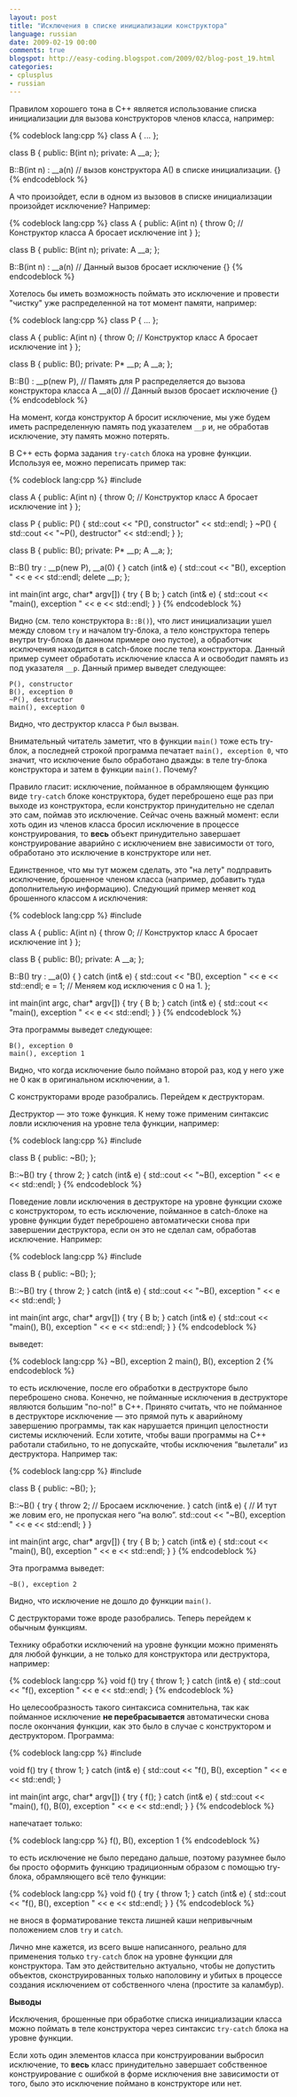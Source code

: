```yaml
---
layout: post
title: "Исключения в списке инициализации конструктора"
language: russian
date: 2009-02-19 00:00
comments: true
blogspot: http://easy-coding.blogspot.com/2009/02/blog-post_19.html
categories:
- cplusplus
- russian
---
```

Правилом хорошего тона в С++ является использование списка инициализации для вызова конструкторов членов класса, например:

{% codeblock lang:cpp %}
class A { ... };

class B {
public:
  B(int n);
private:
  A __a;
};

B::B(int n) 
  : __a(n)        // вызов конструктора А() в списке инициализации.
{}
{% endcodeblock %}

А что произойдет, если в одном из вызовов в списке инициализации произойдет исключение? Например:

{% codeblock lang:cpp %}
class A {
public:
  A(int n) {
    throw 0;   // Конструктор класса А бросает исключение int
  }
};

class B {
public:
  B(int n);
private:
  A __a;
};

B::B(int n) 
  : __a(n)     // Данный вызов бросает исключение
{}
{% endcodeblock %}

Хотелось бы иметь возможность поймать это исключение и провести "чистку" уже распределенной на тот момент памяти, например:

{% codeblock lang:cpp %}
class P { ... };

class A {
public:
  A(int n) {
    throw 0;   // Конструктор класс А бросает исключение int
  }
};

class B {
public:
  B();
private:
  P* __p;
  A __a;
};

B::B() 
  : __p(new P),    // Память для P распределяется до вызова конструктора класса А
  __a(0)           // Данный вызов бросает исключение
{}
{% endcodeblock %}

На момент, когда конструктор А бросит исключение, мы уже будем иметь распределенную память под указателем `__p` и, не обработав исключение, эту память можно потерять.

В С++ есть форма задания `try-catch` блока на уровне функции. Используя ее, можно переписать пример так:

{% codeblock lang:cpp %}
#include <iostream>

class A {
public:
  A(int n) {
    throw 0;   // Конструктор класс А бросает исключение int
  }
};

class P {
public:
  P() { std::cout << "P(), constructor" << std::endl; }
  ~P() { std::cout << "~P(), destructor" << std::endl; }
};

class B {
public:
  B();
private:
  P* __p;
  A __a;
};

B::B() 
try
  : __p(new P), __a(0) {
} catch (int& e) {
  std::cout << "B(), exception " << e << std::endl;
  delete __p;
};

int main(int argc, char* argv[]) {
  try {
    B b;
  } catch (int& e) {
    std::cout << "main(), exception " << e << std::endl;
  }
}
{% endcodeblock %}

Видно (см. тело конструктора `B::B()`), что лист инициализации ушел между словом `try` и началом try-блока, а тело конструктора теперь внутри try-блока (в данном примере оно пустое), а обработчик исключения находится в catch-блоке после тела конструктора. Данный пример сумеет обработать исключение класса А и освободит память из под указателя `__p`. Данный пример выведет следующее:

    P(), constructor
    B(), exception 0
    ~P(), destructor
    main(), exception 0

Видно, что деструктор класса `P` был вызван.

Внимательный читатель заметит, что в функции `main()` тоже есть try-блок, а последней строкой программа печатает `main(), exception 0`, что значит, что исключение было обработано дважды: в теле try-блока конструктора и затем в функции `main()`. Почему? 

Правило гласит: исключение, пойманное в обрамляющем функцию виде `try-catch` блоке конструктора, будет переброшено еще раз при выходе из конструктора, если конструктор принудительно не сделал это сам, поймав это исключение. Сейчас очень важный момент: если хоть один из членов класса бросил исключение в процессе конструирования, то **весь** объект принудительно завершает конструирование аварийно с исключением вне зависимости от того, обработано это исключение в конструкторе или нет.

Единственное, что мы тут можем сделать, это "на лету" подправить исключение, брошенное членом класса (например, добавить туда дополнительную информацию). Следующий пример меняет код брошенного классом `А` исключения:

{% codeblock lang:cpp %}
#include <iostream>

class A {
public:
  A(int n) {
    throw 0;   // Конструктор класс А бросает исключение int
  }
};

class B {
public:
  B();
private:
  A __a;
};

B::B() 
try
  : __a(0) {
} catch (int& e) {
  std::cout << "B(), exception " << e << std::endl;
  e = 1;      // Меняем код исключения с 0 на 1.
};

int main(int argc, char* argv[]) {
  try {
    B b;
  } catch (int& e) {
    std::cout << "main(), exception " << e << std::endl;
  }
}
{% endcodeblock %}

Эта программы выведет следующее:

    B(), exception 0
    main(), exception 1

Видно, что когда исключение было поймано второй раз, код у него уже не 0 как в оригинальном исключении, а 1.

С конструкторами вроде разобрались. Перейдем к деструкторам. 

Деструктор — это тоже функция. К нему тоже применим синтаксис ловли исключения на уровне тела функции, например:

{% codeblock lang:cpp %}
#include <iostream>

class B {
public:
  ~B();
};

B::~B() 
try {
  throw 2;
} catch (int& e) {
  std::cout << "~B(), exception " << e << std::endl;
}
{% endcodeblock %}

Поведение ловли исключения в деструкторе на уровне функции схоже с конструктором, то есть исключение, пойманное в catch-блоке на уровне функции будет переброшено автоматически снова при завершении деструктора, если он это не сделал сам, обработав исключение. Например:

{% codeblock lang:cpp %}
#include <iostream>

class B {
public:
  ~B();
};

B::~B() 
try {
  throw 2;
} catch (int& e) {
  std::cout << "~B(), exception " << e << std::endl;
}

int main(int argc, char* argv[]) {
  try {
    B b;
  } catch (int& e) {
    std::cout << "main(), B(), exception " << e << std::endl;
  }
}
{% endcodeblock %}

выведет:

{% codeblock lang:cpp %}
~B(), exception 2
main(), B(), exception 2
{% endcodeblock %}

то есть исключение, после его обработки в деструкторе было переброшено снова. Конечно, не пойманные исключения в деструкторе являются большим "no-no!" в С++. Принято считать, что не пойманное в деструкторе исключение — это прямой путь к аварийному завершению программы, так как нарушается принцип целостности системы исключений. Если хотите, чтобы ваши программы на С++ работали стабильно, то не допускайте, чтобы исключения “вылетали” из деструктора. Например так:

{% codeblock lang:cpp %}
#include <iostream>

class B {
public:
  ~B();
};

B::~B() {
  try {
    throw 2;            // Бросаем исключение.
  } catch (int& e) {    // И тут же ловим его, не пропуская него “на волю”.
    std::cout << "~B(), exception " << e << std::endl;
  }
}

int main(int argc, char* argv[]) {
  try {
    B b;
  } catch (int& e) {
    std::cout << "main(), B(), exception " << e << std::endl;
  }
}
{% endcodeblock %}

Эта программа выведет:

    ~B(), exception 2

Видно, что исключение не дошло до функции `main()`.

С деструкторами тоже вроде разобрались. Теперь перейдем к обычным функциям. 

Технику обработки исключений на уровне функции можно применять для любой функции, а не только для конструктора или деструктора, например:

{% codeblock lang:cpp %}
void f() 
try {
  throw 1;
} catch (int& e) {
  std::cout << "f(), exception " << e << std::endl;
}
{% endcodeblock %}

Но целесообразность такого синтаксиса сомнительна, так как пойманное исключение **не перебрасывается** автоматически снова после окончания функции, как это было в случае с конструктором и деструктором. Программа:

{% codeblock lang:cpp %}
#include <iostream>

void f() 
try {
  throw 1;
} catch (int& e) {
  std::cout << "f(), B(), exception " << e << std::endl;
}

int main(int argc, char* argv[]) {
  try {
    f();
  } catch (int& e) {
    std::cout << "main(), f(), B(0), exception " << e << std::endl;
  }
}
{% endcodeblock %}

напечатает только:

{% codeblock lang:cpp %}
f(), B(), exception 1
{% endcodeblock %}

то есть исключение не было передано дальше, поэтому разумнее было бы просто оформить функцию традиционным образом с помощью try-блока, обрамляющего всё тело функции:

{% codeblock lang:cpp %}
void f() {
  try {
    throw 1;
  } catch (int& e) {
    std::cout << "f(), B(), exception " << e << std::endl;
  }
}
{% endcodeblock %}

не внося в форматирование текста лишней каши непривычным положением слов `try` и `catch`. 

Лично мне кажется, из всего выше написанного, реально для применения только `try-catch` блок на уровне функции для конструктора. Там это действительно актуально, чтобы не допустить объектов, сконструированных только наполовину и убитых в процессе создания исключением от собственного члена (простите за каламбур).

**Выводы** 

Исключения, брошенные при обработке списка инициализации класса можно поймать в теле конструктора через синтаксис `try-catch` блока на уровне функции. 

Если хоть один элементов класса при конструировании выбросил исключение, то **весь** класс принудительно завершает собственное конструирование с ошибкой в форме исключения вне зависимости от того, было это исключение поймано в конструкторе или нет.
